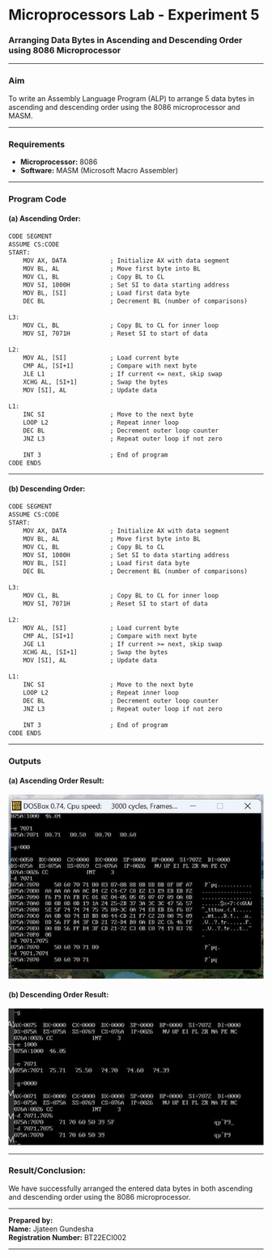 # Microprocessors Lab - Experiment 5

### **Arranging Data Bytes in Ascending and Descending Order using 8086 Microprocessor**

---

### **Aim**  
To write an Assembly Language Program (ALP) to arrange 5 data bytes in ascending and descending order using the 8086 microprocessor and MASM.

---

### **Requirements**  
- **Microprocessor:** 8086  
- **Software:** MASM (Microsoft Macro Assembler)

---

### **Program Code**

#### **(a) Ascending Order:**
```assembly
CODE SEGMENT
ASSUME CS:CODE
START:
    MOV AX, DATA            ; Initialize AX with data segment
    MOV BL, AL              ; Move first byte into BL
    MOV CL, BL              ; Copy BL to CL
    MOV SI, 1000H           ; Set SI to data starting address
    MOV BL, [SI]            ; Load first data byte
    DEC BL                  ; Decrement BL (number of comparisons)

L3:
    MOV CL, BL              ; Copy BL to CL for inner loop
    MOV SI, 7071H           ; Reset SI to start of data

L2:
    MOV AL, [SI]            ; Load current byte
    CMP AL, [SI+1]          ; Compare with next byte
    JLE L1                  ; If current <= next, skip swap
    XCHG AL, [SI+1]         ; Swap the bytes
    MOV [SI], AL            ; Update data

L1:
    INC SI                  ; Move to the next byte
    LOOP L2                 ; Repeat inner loop
    DEC BL                  ; Decrement outer loop counter
    JNZ L3                  ; Repeat outer loop if not zero

    INT 3                   ; End of program
CODE ENDS
```

---

#### **(b) Descending Order:**
```assembly
CODE SEGMENT
ASSUME CS:CODE
START:
    MOV AX, DATA            ; Initialize AX with data segment
    MOV BL, AL              ; Move first byte into BL
    MOV CL, BL              ; Copy BL to CL
    MOV SI, 1000H           ; Set SI to data starting address
    MOV BL, [SI]            ; Load first data byte
    DEC BL                  ; Decrement BL (number of comparisons)

L3:
    MOV CL, BL              ; Copy BL to CL for inner loop
    MOV SI, 7071H           ; Reset SI to start of data

L2:
    MOV AL, [SI]            ; Load current byte
    CMP AL, [SI+1]          ; Compare with next byte
    JGE L1                  ; If current >= next, skip swap
    XCHG AL, [SI+1]         ; Swap the bytes
    MOV [SI], AL            ; Update data

L1:
    INC SI                  ; Move to the next byte
    LOOP L2                 ; Repeat inner loop
    DEC BL                  ; Decrement outer loop counter
    JNZ L3                  ; Repeat outer loop if not zero

    INT 3                   ; End of program
CODE ENDS
```

---

### **Outputs**

#### **(a) Ascending Order Result:**  
![Ascending Order Output](./asc_order.png)

#### **(b) Descending Order Result:**  
![Descending Order Output](./dsc_order.png)

---

### **Result/Conclusion:**  
We have successfully arranged the entered data bytes in both ascending and descending order using the 8086 microprocessor.

---

**Prepared by:**  
**Name:** Jjateen Gundesha  
**Registration Number:** BT22ECI002  

---  
